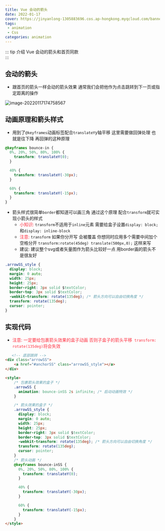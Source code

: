 ```yaml
---
title: Vue 会动的箭头
date: 2022-01-17
cover: https://jinyanlong-1305883696.cos.ap-hongkong.myqcloud.com/banner_image/banner_7.jpg
tags:
 - animation
 - Css
categories: animation
---
```


::: tip 介绍
Vue 会动的箭头和首页同款<br>
:::

<!-- more -->

##  会动的箭头

* 跟首页的箭头一样会动的箭头效果 通常我们会把他作为点击跳转到下一页或指定距离的操作

![image-20220117174758567](https://jinyanlong-1305883696.cos.ap-hongkong.myqcloud.com/kejmh-rorqb.gif)

## 动画原理和箭头样式

* 用到了`@keyframes`动画标签配合`translateY`y轴平移 这里需要做回弹处理 也就是往下降 再回弹的这种原理

```css
@keyframes bounce-in {
  0%, 20%, 50%, 80%, 100% {
    transform: translateY(0);
  }

  40% {
    transform: translateY(-30px);
  }

  60% {
    transform: translateY(-15px);
  }
}
```

* 箭头样式很简单`border`都知道可以画三角 通过这个原理 配合`transform`就可实现小箭头的样式
  * <font color =#ff3040>小知识:</font> `transform`不适用于`inline`元素 需要给盒子设置`display: block;`和`display: inline-block`
  * <font color =#ff3040>注意: </font>`transform` 如果你分开写 会被覆盖 你想同时应用多个需要中间加个空格分开 `transform:rotate(45deg) translate(500px,0);` 这样来写
  * 建议: 建议整个svg或者矢量图作为箭头比较好一点 用border画的箭头不是很友好

```css
.arrowSS_style {
  display: block;
  margin: 0 auto;
  width: 25px;
  height: 25px;
  border-right: 3px solid $textColor;
  border-top: 3px solid $textColor;
  -webkit-transform: rotate(135deg); /* 箭头方向可以自由切换角度 */
  transform: rotate(135deg);
  cursor: pointer;
}
```

## 实现代码

* <font color =#ff3040>注意: 一定要给包裹箭头效果的盒子动画 否则子盒子的箭头平移` transform: rotate(135deg)`将会失效</font>

```html
   <!-- 底部跳转 -->
<div class="arrowSS">
    <a href="#anchorSS" class="arrowSS_style"></a>
</div>

<style>
    /* 包裹箭头效果的盒子 */
    .arrowSS {
      animation: bounce-inSS 2s infinite; /* 启动动画特效 */
    }

    /* 箭头效果的盒子 */
    .arrowSS_style {
      display: block;
      margin: 0 auto;
      width: 25px;
      height: 25px;
      border-right: 3px solid $textColor;
      border-top: 3px solid $textColor;
      -webkit-transform: rotate(135deg); /* 箭头方向可以自由切换角度 */
      transform: rotate(135deg);
      cursor: pointer;
    }
    /* 箭头动画 */
    @keyframes bounce-inSS {
      0%, 20%, 50%, 80%, 100% {
        transform: translateY(0);
      }

      40% {
        transform: translateY(-30px);
      }

      60% {
        transform: translateY(-15px);
      }
    }
</style>
    
```

